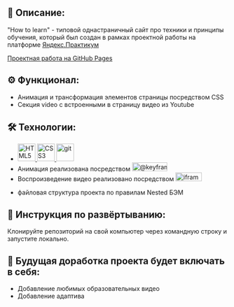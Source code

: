 ## 📖 Описание: 
"How to learn" -
типовой однастраничный сайт про техники и принципы обучения, который был cоздан в рамках проектной работы на платформе [Яндекс.Практикум](https://praktikum.yandex.ru/web/)

[Проектная работа на GitHub Pages](https://sashaanshukov.github.io/how-to-learn) 

## ⚙️ Функционал:

* Анимация и трансформация элементов страницы посредством CSS 
* Секция video с встроенными в страницу видео из Youtube

## :hammer_and_wrench: Технологии:

* <div>
    <a href="https://www.w3.org/TR/html5/" title="HTML5">
      <img src="https://github.com/get-icon/geticon/raw/master/icons/html-5.svg" alt="HTML5" width="40px" height="40px">
    </a>
    <a href="https://www.w3.org/TR/CSS/" title="CSS3">
      <img src="https://github.com/get-icon/geticon/raw/master/icons/css-3.svg" alt="CSS3" width="40px" height="40px">
    </a>
    <a href="https://git-scm.com/" title="git">
      <img src="https://raw.githubusercontent.com/get-icon/geticon/master/icons/git.svg" alt="git" width="40px" height="40px">
    </a>
  </div>

* <div id="badges" style="white-space: nowrap"> 
    Анимация реализована посредством 
    <a href="https://learn.javascript.ru/css-animations#klyuchevye-kadryL">
       <img src="https://img.shields.io/badge/@keyframes-blue?style=for-the-badge&logo=@keyframes&logoColor=white"
            alt="@keyframes Badge"
            width="80px" height="20px"
       />
    </a>
  </div>
* <div id="badges"> 
    Воспроизведение видео реализовано посредством
    <a href="https://learn.javascript.ru/iframes">
       <img src="https://img.shields.io/badge/iframe-blue?style=for-the-badge&logo=iframe&logoColor=white"
          alt="iframe Badge"
          width="60px" height="20px"
       />
    </a>
  </div>
* файловая структура проекта по правилам Nested БЭМ

## 🚀 Инструкция по развёртыванию:
Клонируйте репозиторий на свой компьютер через командную строку и запустите локально.

## 🤖 Будущая доработка проекта будет включать в себя: 

* Добавление любимых образовательных видео
* Добавление адаптива
